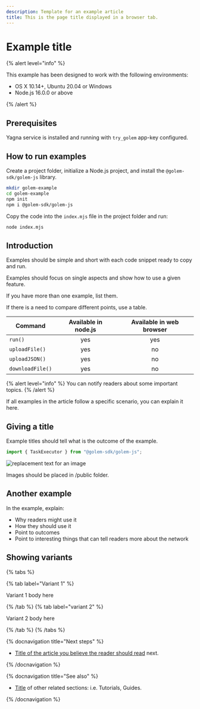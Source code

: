 ```yaml
---
description: Template for an example article
title: This is the page title displayed in a browser tab.
---
```


# Example title

{% alert level="info" %}

This example has been designed to work with the following environments:

- OS X 10.14+, Ubuntu 20.04 or Windows
- Node.js 16.0.0 or above

{% /alert %}

## Prerequisites

Yagna service is installed and running with `try_golem` app-key configured.

## How to run examples

Create a project folder, initialize a Node.js project, and install the `@golem-sdk/golem-js` library.

```bash
mkdir golem-example
cd golem-example
npm init
npm i @golem-sdk/golem-js
```

Copy the code into the `index.mjs` file in the project folder and run:

```bash
node index.mjs
```

## Introduction

Examples should be simple and short with each code snippet ready to copy and run.

Examples should focus on single aspects and show how to use a given feature.

If you have more than one example, list them.

If there is a need to compare different points, use a table.

| Command          | Available in node.js | Available in web browser |
| ---------------- | :------------------: | :----------------------: |
| `run()`          |         yes          |           yes            |
| `uploadFile()`   |         yes          |            no            |
| `uploadJSON()`   |         yes          |            no            |
| `downloadFile()` |         yes          |            no            |

{% alert level="info" %}
You can notify readers about some important topics.
{% /alert %}

If all examples in the article follow a specific scenario, you can explain it here.

## Giving a title

Example titles should tell what is the outcome of the example.

```js
import { TaskExecutor } from "@golem-sdk/golem-js";
```

![replacement text for an image](/github-icon.png)

Images should be placed in /public folder.

## Another example

In the example, explain:

- Why readers might use it
- How they should use it
- Point to outcomes
- Point to interesting things that can tell readers more about the network

## Showing variants

{% tabs %}

{% tab label="Variant 1" %}

Variant 1 body here

{% /tab %}
{% tab label="variant 2" %}

Variant 2 body here

{% /tab %}
{% /tabs %}

{% docnavigation title="Next steps" %}

- [Title of the article you believe the reader should read](#another-example) next.

{% /docnavigation %}

{% docnavigation title="See also" %}

- [Title](https://github.com) of other related sections: i.e. Tutorials, Guides.

{% /docnavigation %}
